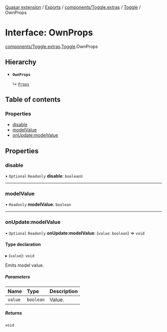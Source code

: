 [Quasar extension](../index.md) / [Exports](../modules.md) / [components/Toggle.extras](../modules/components_Toggle_extras.md) / [Toggle](../modules/components_Toggle_extras.Toggle.md) / OwnProps

# Interface: OwnProps

[components/Toggle.extras](../modules/components_Toggle_extras.md).[Toggle](../modules/components_Toggle_extras.Toggle.md).OwnProps

## Hierarchy

- **`OwnProps`**

  ↳ [`Props`](components_Toggle_extras.Toggle.Props.md)

## Table of contents

### Properties

- [disable](components_Toggle_extras.Toggle.OwnProps.md#disable)
- [modelValue](components_Toggle_extras.Toggle.OwnProps.md#modelvalue)
- [onUpdate:modelValue](components_Toggle_extras.Toggle.OwnProps.md#onupdate:modelvalue)

## Properties

### disable

• `Optional` `Readonly` **disable**: `booleanU`

___

### modelValue

• `Readonly` **modelValue**: `boolean`

___

### onUpdate:modelValue

• `Optional` `Readonly` **onUpdate:modelValue**: (`value`: `boolean`) => `void`

#### Type declaration

▸ (`value`): `void`

Emits model value.

##### Parameters

| Name | Type | Description |
| :------ | :------ | :------ |
| `value` | `boolean` | Value. |

##### Returns

`void`
